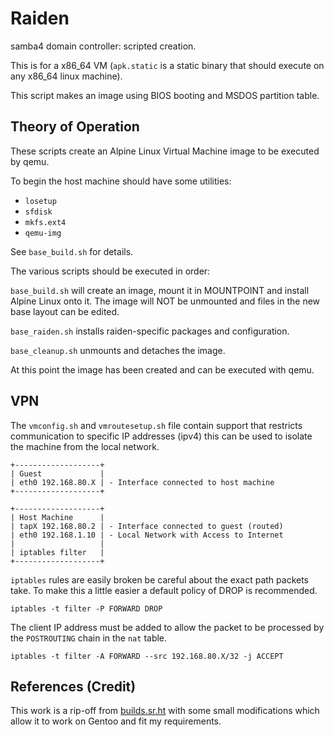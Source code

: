 Raiden
======

samba4 domain controller: scripted creation.

This is for a x86\_64 VM (`apk.static` is a static binary that should
execute on any x86\_64 linux machine).

This script makes an image using BIOS booting and MSDOS partition table.

Theory of Operation
-------------------

These scripts create an Alpine Linux Virtual Machine image to be executed
by qemu.

To begin the host machine should have some utilities:

* `losetup`
* `sfdisk`
* `mkfs.ext4`
* `qemu-img`

See `base_build.sh` for details.

The various scripts should be executed in order:

`base_build.sh` will create an image, mount it in MOUNTPOINT and install
Alpine Linux onto it. The image will NOT be unmounted and files in the
new base layout can be edited.

`base_raiden.sh` installs raiden-specific packages and configuration.

`base_cleanup.sh` unmounts and detaches the image.

At this point the image has been created and can be executed with qemu.

VPN
---

The `vmconfig.sh` and `vmroutesetup.sh` file contain support that restricts
communication to specific IP addresses (ipv4) this can be used to isolate
the machine from the local network.

    +-------------------+
    | Guest             |
    | eth0 192.168.80.X | - Interface connected to host machine
    +-------------------+

    +-------------------+
    | Host Machine      |
    | tapX 192.168.80.2 | - Interface connected to guest (routed)
    | eth0 192.168.1.10 | - Local Network with Access to Internet
    |                   |
    | iptables filter   |
    +-------------------+

`iptables` rules are easily broken be careful about the exact path packets
take. To make this a little easier a default policy of DROP is recommended.

    iptables -t filter -P FORWARD DROP

The client IP address must be added to allow the packet to be processed by
the `POSTROUTING` chain in the `nat` table.

    iptables -t filter -A FORWARD --src 192.168.80.X/32 -j ACCEPT

References (Credit)
-------------------

This work is a rip-off from [builds.sr.ht](https://git.sr.ht/~sircmpwn/builds.sr.ht/tree/master/item/images/alpine)
with some small modifications which allow it to work on Gentoo and fit
my requirements.

